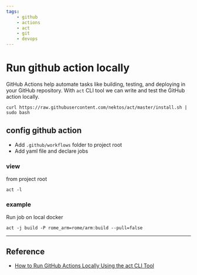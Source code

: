 ```yaml
---
tags:
    - github
    - actions
    - act
    - git
    - devops
---
```


# Run github action locally
GitHub Actions help automate tasks like building, testing, and deploying in your GitHub repository. 
With `act` CLI tool we can write and test the GitHub action locally.


```
curl https://raw.githubusercontent.com/nektos/act/master/install.sh | sudo bash
```


## config github action
- Add `.github/workflows` folder to project root
- Add yaml file and declare jobs


### view
from project root

```
act -l
```

### example
Run job on local docker

```
act -j build -P rome_arm=rome/arm:build --pull=false
```


---

## Reference
- [How to Run GitHub Actions Locally Using the act CLI Tool](https://www.freecodecamp.org/news/how-to-run-github-actions-locally/)